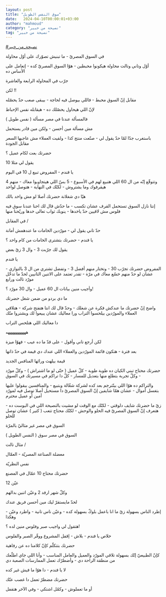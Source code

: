 ```yaml
---
layout: post
title: "سوق النفس الطويل"
date:   2024-04-10T00:00:01+03:00
author: "mahmoud"
category: "نصيحة من خبير"
tag: "نصيحة من خبير"
---
```



[<u>\#نصيحة\_من\_خبير</u>](https://www.facebook.com/hashtag/%D9%86%D8%B5%D9%8A%D8%AD%D8%A9_%D9%85%D9%86_%D8%AE%D8%A8%D9%8A%D8%B1?__eep__=6&__cft__%5b0%5d=AZVjQgFWl5eNWTLVycAy7m20TTRjJALxzYgQP8i8chpUZGXT88Q5ozodZTRXaXCUPLmBtR-NKWH-eFytUKcaGjo2XqAajiGu-i2LUzwM_96Sf6s9n4QQluAl8EEvsW13my7XqmA1pocKwNyPqZH7WBsPwxfE0RP5NfyiZlmH20vM0_6KX78hZq98pgoZ-O2PjC4&__tn__=*NK-R)




في السوق المصريّ - ما تبنيش تصوّرك على أوّل محاولة

أوّل وتاني وتالت محاولة هيكونوا محبطين - هوّا السوق المصريّ
كده - إتعامل على الأساس ده




جرّب في المحاولة الرابعة والعاشرة




لكن !!

مقابل إنّ السوق محبط - فاللي بيوصل فيه لحاجة - بيبقى صعب
حدّ يحصّله

لإنّ اللي هيحاول يحصّلك ده - هيقابله نفس الإحباط




فالمسألة عندنا في مصر مسألة ( نفس طويل )

مش مسألة مين أحسن - ولكن مين قادر يستحمل




باستغرب جدّا لمّا حدّ يقول لي - صنّعت منتج كذا - ولقيت
العملاء مش عاجبها السعر مقابل الجودة

حضرتك بعت لكام عميل ؟

يقول لي مثلا 10




يا فندم - المفروض تبيع ل 10 في اليوم

وتتوقّع إنّه من ال 60 اللي هتبيع لهم في الأسبوع - 5 بسّ
اللي هيتجاوبوا معاك - منهم 4 هيقرفوك وما يشتروش - لكنّك في النهاية -
هتوصل لواحد




هيّا دي شغلانة حضرتك أصلا لو مش واخد بالك

إنتا نازل السوق تستحمل القرف عشان تكسب - ما حدّش قال لك
احنا عندنا سوق فيه فلوس مش لاقيين حدّ ياخدها - ينوبك ثواب تعالى خدها
وريّحنا منها




في المقابل /

حدّ تاني يقول لي - مورّدين الخامات ما عندهمش أمانة

يا فندم - حضرتك بتشتري الخامات من كام واحد ؟

يقول لك جرّبت 3 - وال 3 زيّ بعض




يا فندم

المفروض حضرتك تجرّب 30 - وتختار منهم أفضل 3 - وتفضل تشتري
من ال 3 بالتوازي - عشان لو حدّ منهم خسّع معاك في مرّة - تقدر تعتمد على
الاتنين التانيين لحدّ ما تدخّل مورّد تالت ورابع




وأجيب منين بيانات ال 60 عميل - وال 30 مورّد ؟!

ما دي بردو من ضمن شغل حضرتك

واضح إنّ حضرتك ما عندكش فكرة عن شغلك - وحدّ قال لك انتا
هتفتح شركة - هتلاقي العملاء والمورّدين بيلحسوا التراب ورا معاليك عشان
يبيعوا لك ويشتروا منّك

دا معاليك اللي هتلحس التراب

ههههههههههه




لكن أرجع تاني وأقول - على قدّ ما ده عيب - فهوّا
ميزة

بعد فترة - هتكون قائمة المورّدين والعملاء اللي عندك دي
قيمة في حدّ ذاتها

قيمة بيلهث ورائها المنافس الجديد




حضرتك محتاج تبني الكيان ده طوبة طوبة - كلّ عميل ( حتّى لو
ما اشتراش ) - وكلّ مورّد - وكلّ تجربة بتطلع منها بتعديل للمسار - كلّ دا
تراكم في مسيرتك في السوق




والتراكم ده هوّا اللي بيتّترجم بعد كده لشركة شغّالة
وبتبيع - والمنافسين بيقولوا عليها بتغسل أموال - عشان همّا شايفين إنّ السوق
المصريّ دا مستحيل أصلا توصل فيه لمورّد أمين أو عميل محترم




زيّ ما حضرتك شايف دلوقتي - لكنّك مع الوقت لو مشيت بالنصيحة
اللي في البوست ده - هتعرف إنّ السوق المصريّ فيه الحلو والوحش - لكنّك محتاج
تتعب ( كتير ) عشان توصل للحلو




السوق في مصر غير مثاليّ بالمرّة

السوق في مصر سوق ( النفس الطويل )




مثال تالت /

معضلة الصناعة المصريّة - العمّال




نفس النظريّة

حضرتك محتاج 10 عمّال في المصنع

عيّن 12

وكلّ شهر ارفد 2 وعيّن اتنين بدالهم

لحدّ مايستقرّ ليك مين أحسن فريق عندك




إطرد الناس بسهولة زيّ ما انا باعمل بلوكّ بسهولة كده - وعيّن
ناس تانية - واطرد وعيّن - وهكذا




هتقول لي واجيب صبر وفلوس منين لده ؟!

خلاص يا فندم - بلاش - إقفل المشروع ووفّر الصبر
والفلوس




حضرتك بتتكلّم كإنّ كلامنا ده عن رفاهية

كإنّ الطبيعيّ إنّك بسهولة تلاقي المورّد والعميل والعامل
المناسب - وأنا اللي جاي اطلّعك من منطقة الراحة دي - وأضطرّك تعمل الممارسات
الصعبة دي




لا يا فندم - دا هوّا ما فيش غير كده

حضرتك مضطرّ تعمل دا غصب عنّك

أو ما تعملوش - وكمّل اشتكي - وفي الآخر هتقفل
